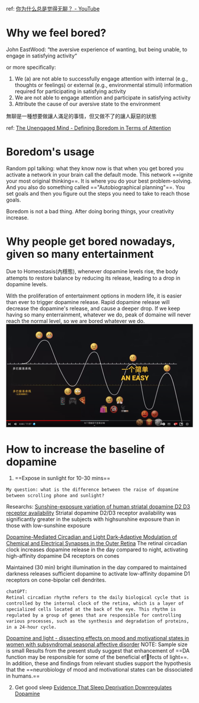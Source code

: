 ref: [你为什么总是觉得无聊？ - YouTube](https://www.youtube.com/watch?v=fOHdnxoscws&t=498s&ab_channel=shuaisoserious)




# Why we feel bored?

John EastWood: “the aversive experience of wanting, but being unable, to engage in satisfying activity“

or more specifically:
1. We (a) are not able to successfully engage attention with internal (e.g., thoughts or feelings) or external (e.g., environmental stimuli) information required for participating in satisfying activity
2. We are not able to engage attention and participate in satisfying activity
3. Attribute the cause of our aversive state to the environment

無聊是一種想要做讓人滿足的事情，但又做不了的讓人厭惡的狀態

ref: [The Unengaged Mind - Defining Boredom in Terms of Attention](The%20Unengaged%20Mind%20-%20Defining%20Boredom%20in%20Terms%20of%20Attention.pdf)

# Boredom's usage

Random ppl talking:
what they know now is that when you get bored you activate a network in your brain call the default mode. This network ==ignite your most original thinking==. It is where you do your best problem-solving. And you also do something called =="Autobiographical planning"==. You set goals and then you figure out the steps you need to take to reach those goals.

Boredom is not a bad thing. After doing boring things, your creativity increase.

# Why people get bored nowadays, given so many entertainment

Due to Homeostasis(內穩態), whenever dopamine levels rise, the body attempts to restore balance by reducing its release, leading to a drop in dopamine levels.

With the proliferation of entertainment options in modern life, it is easier than ever to trigger dopamine release. Rapid dopamine release will decrease the dopamine's release, and cause a deeper drop. If we keep having so many enterrainment, whatever we do, peak of domaine will never reach the normal level, so we are bored whatever we do. 
![](../../z.Images/Pasted%20image%2020230411121811.png)

# How to increase the baseline of dopamine


1. ==Expose in sunlight for 10-30 mins==
~~~~
My question: what is the difference between the raise of dopamine between scrolling phone and sunlight?
~~~~
Researchs: 
[Sunshine-exposure variation of human striatal dopamine D2 D3 receptor availability](Sunshine-exposure%20variation%20of%20human%20striatal%20dopamine%20D2%20D3%20receptor%20availability.pdf)
Striatal dopamine D2/D3 receptor availability was significantly greater in the subjects with highsunshine exposure than in those with low-sunshine exposure

[Dopamine-Mediated Circadian and Light Dark-Adaptive Modulation of Chemical and Electrical Synapses in the Outer Retina](Dopamine-Mediated%20Circadian%20and%20Light%20Dark-Adaptive%20Modulation%20of%20Chemical%20and%20Electrical%20Synapses%20in%20the%20Outer%20Retina.pdf)
The retinal circadian clock increases dopamine release in the day
compared to night, activating high-affinity dopamine D4 receptors on cones

Maintained (30 min) bright illumination in the day compared to maintained
darkness releases sufficient dopamine to activate low-affinity dopamine D1 receptors on cone-bipolar cell dendrites.

~~~~
chatGPT:
Retinal circadian rhythm refers to the daily biological cycle that is controlled by the internal clock of the retina, which is a layer of specialized cells located at the back of the eye. This rhythm is regulated by a group of genes that are responsible for controlling various processes, such as the synthesis and degradation of proteins, in a 24-hour cycle.
~~~~

[Dopamine and light - dissecting effects on mood and motivational states in women with subsyndromal seasonal affective disorder](Dopamine%20and%20light%20-%20dissecting%20effects%20on%20mood%20and%20motivational%20states%20in%20women%20with%20subsyndromal%20seasonal%20affective%20disorder.pdf)
NOTE: Sample size is small
Results from the present study suggest that enhancement of ==DA function may be responsible for some of the beneficial effects of light==. In addition, these and findings from relevant studies support the hypothesis that the ==neurobiology of mood and motivational states can be dissociated in humans.==

2. Get good sleep
[Evidence That Sleep Deprivation Downregulates Dopamine](Evidence%20That%20Sleep%20Deprivation%20Downregulates%20Dopamine.pdf)


